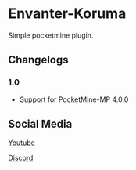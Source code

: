 # Envanter-Koruma
Simple pocketmine plugin.

## Changelogs
### 1.0
- Support for PocketMine-MP 4.0.0

## Social Media
[Youtube](https://www.instagram.com/teknokodi/?hl=tr)

[Discord](https://www.instagram.com/teknokodi/?hl=tr)
